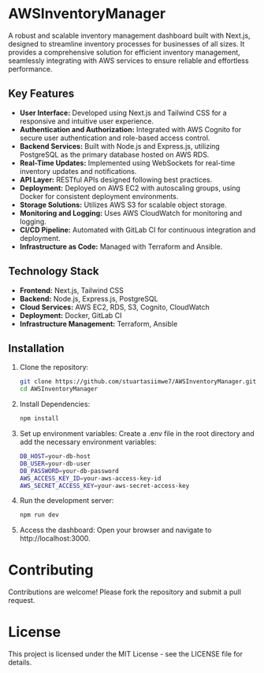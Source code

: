 # AWSInventoryManager
 A robust and scalable inventory management dashboard built with Next.js, designed to streamline inventory processes for businesses of all sizes. It provides a comprehensive solution for efficient inventory management, seamlessly integrating with AWS services to ensure reliable and effortless performance.


## Key Features
- **User Interface:** Developed using Next.js and Tailwind CSS for a responsive and intuitive user experience.
- **Authentication and Authorization:** Integrated with AWS Cognito for secure user authentication and role-based access control.
- **Backend Services:** Built with Node.js and Express.js, utilizing PostgreSQL as the primary database hosted on AWS RDS.
- **Real-Time Updates:** Implemented using WebSockets for real-time inventory updates and notifications.
- **API Layer:** RESTful APIs designed following best practices.
- **Deployment:** Deployed on AWS EC2 with autoscaling groups, using Docker for consistent deployment environments.
- **Storage Solutions:** Utilizes AWS S3 for scalable object storage.
- **Monitoring and Logging:** Uses AWS CloudWatch for monitoring and logging.
- **CI/CD Pipeline:** Automated with GitLab CI for continuous integration and deployment.
- **Infrastructure as Code:** Managed with Terraform and Ansible.

## Technology Stack
- **Frontend:** Next.js, Tailwind CSS
- **Backend:** Node.js, Express.js, PostgreSQL
- **Cloud Services:** AWS EC2, RDS, S3, Cognito, CloudWatch
- **Deployment:** Docker, GitLab CI
- **Infrastructure Management:** Terraform, Ansible

## Installation

1. Clone the repository:
   ```bash
   git clone https://github.com/stuartasiimwe7/AWSInventoryManager.git
   cd AWSInventoryManager

2. Install Dependencies:
    ```bash
    npm install

3. Set up environment variables:
Create a .env file in the root directory and add the necessary environment variables:
    ```bash
    DB_HOST=your-db-host
    DB_USER=your-db-user
    DB_PASSWORD=your-db-password
    AWS_ACCESS_KEY_ID=your-aws-access-key-id
    AWS_SECRET_ACCESS_KEY=your-aws-secret-access-key

4. Run the development server:
    ```bash
    npm run dev

5. Access the dashboard: Open your browser and navigate to http://localhost:3000.

# Contributing 
Contributions are welcome! Please fork the repository and submit a pull request. 

# License 
This project is licensed under the MIT License - see the LICENSE file for details.